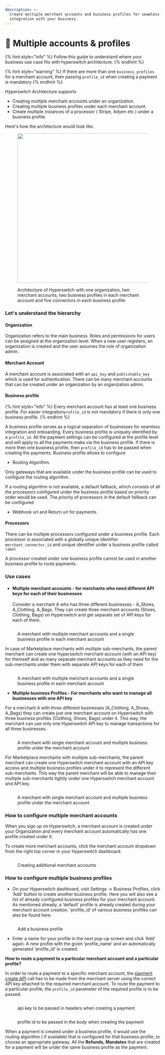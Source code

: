 ```yaml
---
description: >-
  Create multiple merchant accounts and business profiles for seamless
  integration with your business.
---
```


# 🤹 Multiple accounts & profiles

{% hint style="info" %}
Follow this guide to understand where your business use case fits with hyperswitch architecture.
{% endhint %}

{% hint style="warning" %}
If there are more than one `business_profiles` for a merchant account, then passing `profile_id` when creating a payment is mandatory
{% endhint %}

Hyperswitch Architecture supports&#x20;

* Creating multiple merchant accounts under an organization.
* Creating multiple business profiles under each merchant account.
* Create multiple instances of a processor ( Stripe, Adyen etc ) under a business profile.

Here's how the architecture would look like.

<figure><img src="../../.gitbook/assets/hyps_org_architecture.drawio.png" alt="" width="486"><figcaption><p>Architecture of Hyperswitch with one organization, two merchant accounts, two business profiles in each merchant account and five connectors in each business profile</p></figcaption></figure>

### Let's understand the hierarchy

#### Organization

Organization refers to the main business. Roles and permissions for users can be assigned at the organization level. When a new user registers, an organization is created and the user assumes the role of organization admin.

#### Merchant Account

A merchant account is associated with an `api_key` and `publishable_key` which is used for authentication. There can be many merchant accounts that can be created under an organization by an organization admin.&#x20;

#### Business profile

{% hint style="info" %}
Every merchant account has at least one business profile. For easier integration`profile_id` is not mandatory if there is only one business profile.&#x20;
{% endhint %}

A business profile serves as a logical separation of businesses for seamless integration and onboarding. Every business profile  is uniquely identified by a `profile_id`. All the payment settings can be configured at the profile level and will apply to all the payments make via the business profile. If there is more then one business profile, then `profile_id` has to be passed when creating the payments. Business profile allows to configure

* Routing Algorithm.

Only gateways that are available under the business profile can be used to configure the routing algorithm.&#x20;

If a routing algorithm is not available, a default fallback, which consists of all the processors configured under the business profile based on priority order would be used. The priority of processors in the default fallback can be configured

* Webhook url and Return url for payments.

#### Processors

There can be multiple processors configured under a business profile. Each processor is associated with a globally unique identifier `merchant_connector_id` and unique identifier under a business profile called `label`

A processor  created under one business profile cannot be used in another business profile to route payments.

### Use cases

*   #### Multiple merchant accounts - for **merchants who need different API keys for each of their businesses**



    Consider a merchant A who has three different businesses - A\_Shoes, A\_Clothing, A\_Bags. They can create three merchant accounts (Shoes, Clothing, Bags) on Hyperswitch and get separate set of API keys for each of them.

<figure><img src="../../.gitbook/assets/mult_mid_a.drawio.png" alt=""><figcaption><p>A merchant with multiple merchant accounts and a single business profile in each merchant account</p></figcaption></figure>

In case of Marketplace merchants with multiple sub-merchants, the parent merchant can create one Hyperswitch merchant account (with an API key) for themself and as many separate merchant accounts as they need for the sub-merchants under them with separate API keys for each of them

<figure><img src="../../.gitbook/assets/multi_mid_b.drawio.png" alt=""><figcaption><p>A merchant with multiple merchant accounts and a single business profile in each merchant account</p></figcaption></figure>

* **Multiple business Profiles - For merchants who want to manage all businesses with one API key**

For a merchant A with three different businesses (A\_Clothing, A\_Shoes, A\_Bags) they can create just one merchant account on Hyperswitch with three business profiles (Clothing, Shoes, Bags) under it. This way, the merchant can use only one Hyperswitch API key to manage transactions for all three businesses.

<figure><img src="../../.gitbook/assets/multi_profiles_a.drawio.png" alt=""><figcaption><p>A merchant with single merchant account and multiple business profile under the merchant account</p></figcaption></figure>

For Marketplace merchants with multiple sub-merchants, the parent merchant can create one Hyperswitch merchant account with an API key access and multiple business profiles under it to represent the different sub-merchants. This way the parent merchant will be able to manage their multiple sub-merchants tightly under one Hyperswitch merchant account and API key.

<figure><img src="../../.gitbook/assets/multi_profiles_b.drawio.png" alt=""><figcaption><p>A merchant with single merchant account and multiple business profile under the merchant account</p></figcaption></figure>

### How to configure multiple merchant accounts

When you sign up on Hyperswitch, a merchant account is created under your Organization and every merchant account automatically has one profile created under it.

To create more merchant accounts, click the merchant account dropdown from the right top corner in your Hyperswitch dashboard.

<figure><img src="../../.gitbook/assets/create_merchant_account.png" alt=""><figcaption><p>Creating additional merchant accounts</p></figcaption></figure>

### How to configure multiple business profiles

* On your Hyperswitch dashboard, visit Settings → Business Profiles, click ‘Add' button to create another business profile. Here you will also see a list of already configured business profiles for your merchant account. As mentioned already, a ‘default’ profile is already created during your merchant account creation. 'profile\_id’ of various business profiles can also be found here.

<figure><img src="../../.gitbook/assets/add_business_profile" alt=""><figcaption><p>Add a business profile</p></figcaption></figure>

* Enter a name for your profile in the next pop-up screen and click ‘Add’ again. A new profile with the given ‘profile\_name’ and an automatically generated ‘profile\_id’ is created.

**How to route a payment to a particular merchant account and a particular profile?**

In order to route a payment to a specific merchant account, the [payment create API](https://api-reference.payswitcher.com/api-reference/payments/payments--create) call has to be made from the merchant server using the correct API key attached to the required merchant account. To route the payment to a particular profile, the `profile_id` parameter of the required profile is to be passed.

<div align="left" data-full-width="true">

<figure><img src="../../.gitbook/assets/api_key" alt=""><figcaption><p>api key to be passed in headers when creating a payment</p></figcaption></figure>

</div>

<div align="left" data-full-width="false">

<figure><img src="../../.gitbook/assets/profile_id" alt=""><figcaption><p>profile id to be passed in the body when creating the payment</p></figcaption></figure>

</div>

When a payment is created under a business profile, it would use the routing algorithm ( if available) that is configured for that business profile, to choose an appropriate gateway. All the **Refunds, Mandates** that are created for a payment will be under the same business profile as the payment.
